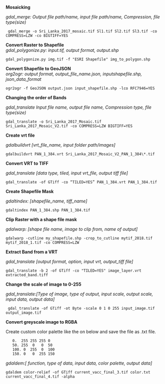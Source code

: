﻿**Mosaicking**
 
*gdal_merge: Output file path/name, input file path/name, Compression, file type(size)*
 
	 gdal_merge -o Sri_Lanka_2017_mosaic.tif Sl1.tif Sl2.tif Sl3.tif -co COMPRESS=LZW -co BIGTIFF=YES

**Convert Raster to Shapefile**  
*gdal_polygonize.py: input.tif, output format, output.shp*

	gdal_polygonize.py img.tif -f "ESRI Shapefile" img_to_polygon.shp


**Convert Shapefile to GeoJSON**  
_org2ogr: output format, output_file_name.json, inputshapefile.shp, json_data_format_

```
ogr2ogr -f GeoJSON output.json input_shapefile.shp -lco RFC7946=YES

```

**Changing the order of Bands**

*gdal_translate Input file name, output file name, Compression type, file type(size)*

	gdal_translate -o Sri_Lanka_2017_Mosaic.tif Sri_Lanka_2017_Mosaic_V2.tif -co COMPRESS=LZW BIGTIFF=YES

**Create vrt file**

*gdalbuildvrt [vrt_file_name, input folder path/images]*

	gdalbuildvrt PAN_1_384.vrt Sri_Lanka_2017_Mosaic_V2_PAN_1_384\*.tif

**Convert VRT to TIFF**

*gdal_translate [data type, tiled, input vrt_file, output tiff file]*

	gdal_translate -of GTiff -co “TILED=YES” PAN_1_384.vrt PAN_1_384.tif

**Create Shapefile Mask**

*gdaltindex: [shapefile_name, tiff_name]*

	gdaltindex PAN_1_384.shp PAN_1_384.tif

**Clip Raster with a shape file mask**

*gdalwarp: [shape file name, image to clip from, name of output]*

	gdalwarp -cutline my_shapefile.shp -crop_to_cutline mytif_2018.tif mytif_2018_1.tif -co COMPRESS=LZW

**Extract Band from a VRT**

_gdal_translate [output format,  option, input vrt, output_tiff file]_

```
gdal_translate -b 2 -of GTiff -co "TILED=YES" image_layer.vrt extracted_band.tiff

```

**Change the scale of image to 0-255**

*gdal_translate:[Type of image, type of output, input scale, output scale, input data, output data]*

	 gdal_translate -of GTiff -ot Byte -scale 0 1 0 255 input_image.tif output_image.tif 

**Convert greyscale image to RGBA**

Create custom color palette like the on below and save the file as .txt file. 

       0.  255 255 255 0
       50. 255  0   0  50
       100. 0  255  0  100
       150. 0   0  255 150

*gdaldem:[ function, type of data, input data, color palette, output data]*

	gdaldem color-relief -of GTiff current_vacc_final_3.tif color.txt current_vacc_final_4.tif -alpha

